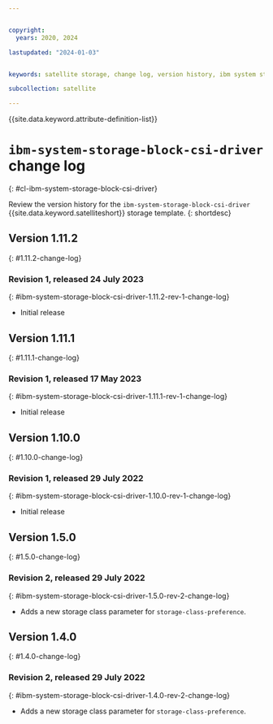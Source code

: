 ```yaml
---


copyright:
  years: 2020, 2024

lastupdated: "2024-01-03"


keywords: satellite storage, change log, version history, ibm system storage block csi driver

subcollection: satellite

---
```


{{site.data.keyword.attribute-definition-list}}

# `ibm-system-storage-block-csi-driver` change log
{: #cl-ibm-system-storage-block-csi-driver}

Review the version history for the `ibm-system-storage-block-csi-driver` {{site.data.keyword.satelliteshort}} storage template.
{: shortdesc}

## Version 1.11.2
{: #1.11.2-change-log}


### Revision 1, released 24 July 2023
{: #ibm-system-storage-block-csi-driver-1.11.2-rev-1-change-log}


- Initial release


## Version 1.11.1
{: #1.11.1-change-log}


### Revision 1, released 17 May 2023
{: #ibm-system-storage-block-csi-driver-1.11.1-rev-1-change-log}


- Initial release


## Version 1.10.0
{: #1.10.0-change-log}


### Revision 1, released 29 July 2022
{: #ibm-system-storage-block-csi-driver-1.10.0-rev-1-change-log}


- Initial release


## Version 1.5.0
{: #1.5.0-change-log}


### Revision 2, released 29 July 2022
{: #ibm-system-storage-block-csi-driver-1.5.0-rev-2-change-log}


- Adds a new storage class parameter for `storage-class-preference`.


## Version 1.4.0
{: #1.4.0-change-log}


### Revision 2, released 29 July 2022
{: #ibm-system-storage-block-csi-driver-1.4.0-rev-2-change-log}


- Adds a new storage class parameter for `storage-class-preference`.


